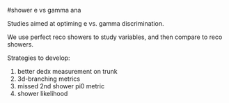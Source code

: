 #shower e vs gamma ana

Studies aimed at optiming e vs. gamma discrimination.

We use perfect reco showers to study variables, and then compare to reco showers.

Strategies to develop:

  1. better dedx measurement on trunk
  2. 3d-branching metrics
  3. missed 2nd shower pi0 metric
  4. shower likelihood

